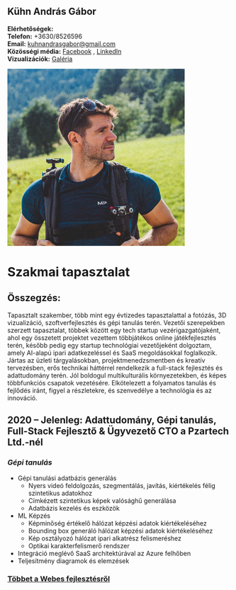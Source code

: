 ## Kühn András Gábor

**Elérhetőségek:**  
**Telefon:** \+3630/8526596  
**Email:** [kuhnandrasgabor@gmail.com](mailto:kuhnandrasgabor@gmail.com)  
**Közösségi média:** [Facebook](https://www.facebook.com/eyewitness4560) , [LinkedIn](https://www.linkedin.com/in/andrew-k%C3%BChn-58251070/)  
**Vizualizációk:** [Galéria](https://drive.google.com/drive/u/1/folders/17BtC\_NqO1VWdKJ8OTOcvbAuNRcr1uOjr)


<img src="../images/profile.jpg" alt="profile_picture" style="max-width:400px;">

# Szakmai tapasztalat


## Összegzés:

Tapasztalt szakember, több mint egy évtizedes tapasztalattal a fotózás, 3D vizualizáció, szoftverfejlesztés és gépi tanulás terén. Vezetői szerepekben szerzett tapasztalat, többek között egy tech startup vezérigazgatójaként, ahol egy összetett projektet vezettem többjátékos online játékfejlesztés terén, később pedig egy startup technológiai vezetőjeként dolgoztam, amely AI-alapú ipari adatkezeléssel és SaaS megoldásokkal foglalkozik. Jártas az üzleti tárgyalásokban, projektmenedzsmentben és kreatív tervezésben, erős technikai háttérrel rendelkezik a full-stack fejlesztés és adattudomány terén. Jól boldogul multikulturális környezetekben, és képes többfunkciós csapatok vezetésére. Elkötelezett a folyamatos tanulás és fejlődés iránt, figyel a részletekre, és szenvedélye a technológia és az innováció.

## 2020 – Jelenleg: Adattudomány, Gépi tanulás, Full-Stack Fejlesztő & Ügyvezető CTO a Pzartech Ltd.-nél


### *Gépi tanulás*

* Gépi tanulási adatbázis generálás
    * Nyers videó feldolgozás, szegmentálás, javítás, kiértékelés félig szintetikus adatokhoz
    * Címkézett szintetikus képek valósághű generálása
    * Adatbázis kezelés és eszközök
* ML Képzés
    * Képminőség értékelő hálózat képzési adatok kiértékeléséhez
    * Bounding box generáló hálózat képzési adatok kiértékeléséhez
    * Kép osztályozó hálózat ipari alkatrész felismeréshez
    * Optikai karakterfelismerő rendszer
* Integráció meglévő SaaS architektúrával az Azure felhőben
* Teljesítmény diagramok és elemzések


 ### [Többet a Webes fejlesztésről](../sections/experience/pzartech/pzartech-webdev_hu.md)
